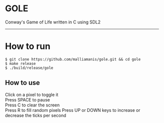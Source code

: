 # GOLE
Conway's Game of Life written in C using SDL2

----

# How to run
```
$ git clone https://github.com/malliamanis/gole.git && cd gole
$ make release
$ ./build/release/gole
```

## How to use
Click on a pixel to toggle it <br/>
Press SPACE to pause <br/>
Press C to clear the screen <br/>
Press R to fill random pixels
Press UP or DOWN keys to increase or decrease the ticks per second

